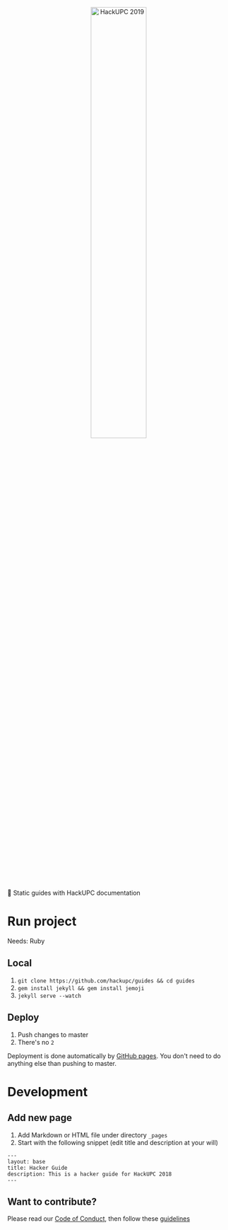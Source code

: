 
<p align="center">
  <img alt="HackUPC 2019" src="https://raw.githubusercontent.com/hackupc/guides/master/assets/img/logo-hackupc.png" width="50%"/>
</p>
<br>

📄 Static guides with HackUPC documentation

# Run project

Needs: Ruby

## Local 

1. `git clone https://github.com/hackupc/guides && cd guides`
2. `gem install jekyll && gem install jemoji`
3. `jekyll serve --watch`

## Deploy

1. Push changes to master
2. There's no `2`

Deployment is done automatically by [GitHub pages](https://pages.github.com/). You don't need to do anything else than pushing to master.

# Development

## Add new page

1. Add Markdown or HTML file under directory `_pages`
2. Start with the following snippet (edit title and description at your will)

```liquid
---
layout: base
title: Hacker Guide
description: This is a hacker guide for HackUPC 2018
---
```

## Want to contribute?

Please read our [Code of Conduct](.github/CODE_OF_CONDUCT.md), then follow these [guidelines](.github/CONTRIBUTING.md)